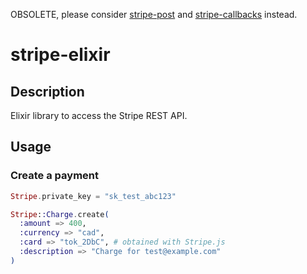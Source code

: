 
OBSOLETE, please consider [stripe-post](https://github.com/aforward/stripe-post) and [stripe-callbacks](https://github.com/aforward/stripe-callbacks) instead.

# stripe-elixir

## Description

Elixir library to access the Stripe REST API.

## Usage

### Create a payment

```elixir
Stripe.private_key = "sk_test_abc123"

Stripe::Charge.create(
  :amount => 400,
  :currency => "cad",
  :card => "tok_2DbC", # obtained with Stripe.js
  :description => "Charge for test@example.com"
)
```
